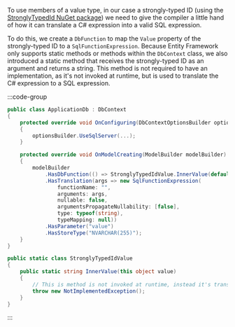To use members of a value type, in our case a strongly-typed ID (using the [StronglyTypedId NuGet package](https://github.com/andrewlock/StronglyTypedId)) we need to give the compiler a little hand of how it can translate a C# expression into a valid SQL expression.

To do this, we create a `DbFunction` to map the `Value` property of the strongly-typed ID to a `SqlFunctionExpression`.
Because Entity Framework only supports static methods or methods within the `DbContext` class, we also introduced a static method that receives the strongly-typed ID as an argument and returns a string. This method is not required to have an implementation, as it's not invoked at runtime, but is used to translate the C# expression to a SQL expression.

:::code-group

```cs{10-20}:ApplicationDb.cs [title=ApplicationDb]
public class ApplicationDb : DbContext
{
    protected override void OnConfiguring(DbContextOptionsBuilder optionsBuilder)
    {
        optionsBuilder.UseSqlServer(...);
    }

    protected override void OnModelCreating(ModelBuilder modelBuilder)
    {
        modelBuilder
            .HasDbFunction(() => StronglyTypedIdValue.InnerValue(default))
            .HasTranslation(args => new SqlFunctionExpression(
                functionName: "",
                arguments: args,
                nullable: false,
                argumentsPropagateNullability: [false],
                type: typeof(string),
                typeMapping: null))
            .HasParameter("value")
            .HasStoreType("NVARCHAR(255)");
    }
}
```

```cs:StronglyTypedIdValue.cs [title=StronglyTypedIdValue]
public static class StronglyTypedIdValue
{
    public static string InnerValue(this object value)
    {
        // This is method is not invoked at runtime, instead it's translated to a SQL expression
        throw new NotImplementedException();
    }
}
```

:::
